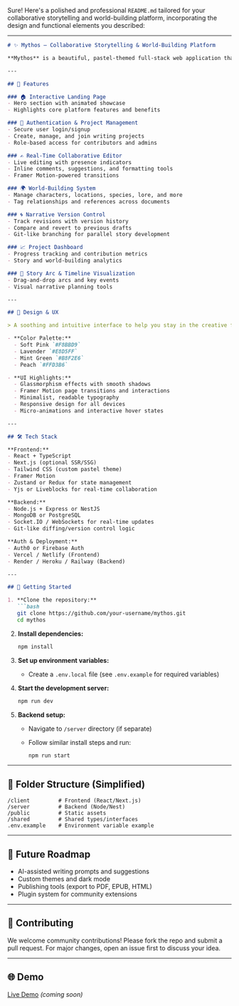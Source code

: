 Sure! Here's a polished and professional `README.md` tailored for your collaborative storytelling and world-building platform, incorporating the design and functional elements you described:

---

````markdown
# ✨ Mythos — Collaborative Storytelling & World-Building Platform

**Mythos** is a beautiful, pastel-themed full-stack web application that empowers writers to collaboratively build stories, characters, and immersive worlds. Designed for creators, by creators — Mythos provides real-time editing, version control, and narrative visualization tools to bring your stories to life.

---

## 🌟 Features

### 🏠 Interactive Landing Page
- Hero section with animated showcase
- Highlights core platform features and benefits

### 🔐 Authentication & Project Management
- Secure user login/signup
- Create, manage, and join writing projects
- Role-based access for contributors and admins

### ✍️ Real-Time Collaborative Editor
- Live editing with presence indicators
- Inline comments, suggestions, and formatting tools
- Framer Motion-powered transitions

### 🌍 World-Building System
- Manage characters, locations, species, lore, and more
- Tag relationships and references across documents

### 🌀 Narrative Version Control
- Track revisions with version history
- Compare and revert to previous drafts
- Git-like branching for parallel story development

### 📈 Project Dashboard
- Progress tracking and contribution metrics
- Story and world-building analytics

### 🧭 Story Arc & Timeline Visualization
- Drag-and-drop arcs and key events
- Visual narrative planning tools

---

## 🎨 Design & UX

> A soothing and intuitive interface to help you stay in the creative flow.

- **Color Palette:**  
  - Soft Pink `#F8BBD9`  
  - Lavender `#E8D5FF`  
  - Mint Green `#B8F2E6`  
  - Peach `#FFD3B6`

- **UI Highlights:**  
  - Glassmorphism effects with smooth shadows  
  - Framer Motion page transitions and interactions  
  - Minimalist, readable typography  
  - Responsive design for all devices  
  - Micro-animations and interactive hover states  

---

## 🛠️ Tech Stack

**Frontend:**
- React + TypeScript
- Next.js (optional SSR/SSG)
- Tailwind CSS (custom pastel theme)
- Framer Motion
- Zustand or Redux for state management
- Yjs or Liveblocks for real-time collaboration

**Backend:**
- Node.js + Express or NestJS
- MongoDB or PostgreSQL
- Socket.IO / WebSockets for real-time updates
- Git-like diffing/version control logic

**Auth & Deployment:**
- Auth0 or Firebase Auth
- Vercel / Netlify (Frontend)
- Render / Heroku / Railway (Backend)

---

## 🚀 Getting Started

1. **Clone the repository:**
   ```bash
   git clone https://github.com/your-username/mythos.git
   cd mythos
````

2. **Install dependencies:**

   ```bash
   npm install
   ```

3. **Set up environment variables:**

   * Create a `.env.local` file (see `.env.example` for required variables)

4. **Start the development server:**

   ```bash
   npm run dev
   ```

5. **Backend setup:**

   * Navigate to `/server` directory (if separate)
   * Follow similar install steps and run:

     ```bash
     npm run start
     ```

---

## 📂 Folder Structure (Simplified)

```
/client         # Frontend (React/Next.js)
/server         # Backend (Node/Nest)
/public         # Static assets
/shared         # Shared types/interfaces
.env.example    # Environment variable example
```

---

## 📌 Future Roadmap

* AI-assisted writing prompts and suggestions
* Custom themes and dark mode
* Publishing tools (export to PDF, EPUB, HTML)
* Plugin system for community extensions

---

## 🤝 Contributing

We welcome community contributions! Please fork the repo and submit a pull request. For major changes, open an issue first to discuss your idea.

---

## 🌐 Demo

[Live Demo](https://mythos.app) *(coming soon)*

```
